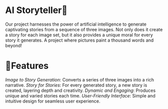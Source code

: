 # AI Storyteller📖
Our project harnesses the power of artificial intelligence to generate captivating stories from a sequence of three images. Not only does it create a story for each image set, but it also provides a unique moral for every story it generates. A project where pictures paint a thousand words and beyond!

# 🚀Features
*Image to Story Generation*: Converts a series of three images into a rich narrative.
*Story for Stories*: For every generated story, a new story is created, layering depth and creativity.
*Dynamic and Engaging*: Produces unique and varied stories each time.
*User-Friendly Interface*: Simple and intuitive design for seamless user experience.
